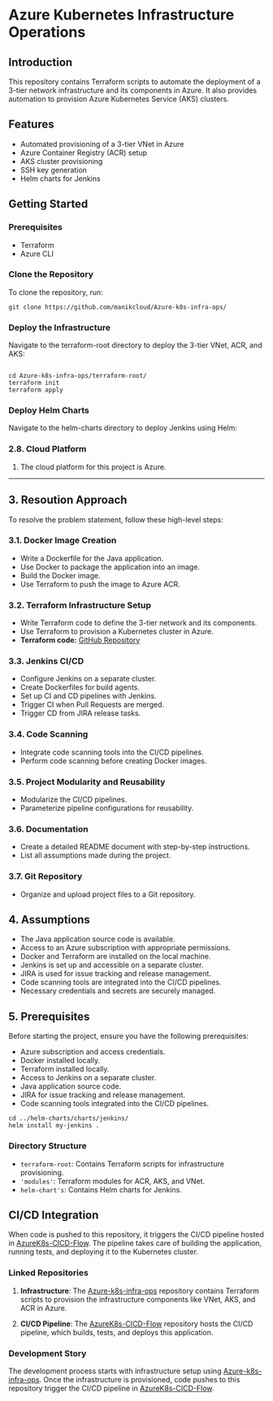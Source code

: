 # Azure Kubernetes Infrastructure Operations

## Introduction

This repository contains Terraform scripts to automate the deployment of a 3-tier network infrastructure and its components in Azure. It also provides automation to provision Azure Kubernetes Service (AKS) clusters.

## Features

- Automated provisioning of a 3-tier VNet in Azure
- Azure Container Registry (ACR) setup
- AKS cluster provisioning
- SSH key generation
- Helm charts for Jenkins

## Getting Started

### Prerequisites

- Terraform 
- Azure CLI

### Clone the Repository

To clone the repository, run:

```
git clone https://github.com/manikcloud/Azure-k8s-infra-ops/
```
### Deploy the Infrastructure
Navigate to the terraform-root directory to deploy the 3-tier VNet, ACR, and AKS:

```

cd Azure-k8s-infra-ops/terraform-root/
terraform init
terraform apply
```

### Deploy Helm Charts
Navigate to the helm-charts directory to deploy Jenkins using Helm:

### 2.8. Cloud Platform
1. The cloud platform for this project is Azure.

---
## 3. Resoution Approach <a name="approach"></a>

To resolve the problem statement, follow these high-level steps:

### 3.1. Docker Image Creation
- Write a Dockerfile for the Java application.
- Use Docker to package the application into an image.
- Build the Docker image.
- Use Terraform to push the image to Azure ACR.

### 3.2. Terraform Infrastructure Setup
- Write Terraform code to define the 3-tier network and its components.
- Use Terraform to provision a Kubernetes cluster in Azure.
- **Terraform code:** [GitHub Repository](https://github.com/manikcloud/Azure-k8s-infra-ops/tree/tf-module)

### 3.3. Jenkins CI/CD
- Configure Jenkins on a separate cluster.
- Create Dockerfiles for build agents.
- Set up CI and CD pipelines with Jenkins.
- Trigger CI when Pull Requests are merged.
- Trigger CD from JIRA release tasks.

### 3.4. Code Scanning
- Integrate code scanning tools into the CI/CD pipelines.
- Perform code scanning before creating Docker images.

### 3.5. Project Modularity and Reusability
- Modularize the CI/CD pipelines.
- Parameterize pipeline configurations for reusability.

### 3.6. Documentation
- Create a detailed README document with step-by-step instructions.
- List all assumptions made during the project.

### 3.7. Git Repository
- Organize and upload project files to a Git repository.

## 4. Assumptions <a name="assumptions"></a>

- The Java application source code is available.
- Access to an Azure subscription with appropriate permissions.
- Docker and Terraform are installed on the local machine.
- Jenkins is set up and accessible on a separate cluster.
- JIRA is used for issue tracking and release management.
- Code scanning tools are integrated into the CI/CD pipelines.
- Necessary credentials and secrets are securely managed.

## 5. Prerequisites <a name="prerequisites"></a>

Before starting the project, ensure you have the following prerequisites:

- Azure subscription and access credentials.
- Docker installed locally.
- Terraform installed locally.
- Access to Jenkins on a separate cluster.
- Java application source code.
- JIRA for issue tracking and release management.
- Code scanning tools integrated into the CI/CD pipelines.
```
cd ../helm-charts/charts/jenkins/
helm install my-jenkins .
```


### Directory Structure
- `terraform-root`: Contains Terraform scripts for infrastructure provisioning.
- `'modules'`: Terraform modules for ACR, AKS, and VNet.
- `helm-chart's`: Contains Helm charts for Jenkins.

## CI/CD Integration

When code is pushed to this repository, it triggers the CI/CD pipeline hosted in [AzureK8s-CICD-Flow](https://github.com/manikcloud/AzureK8s-CICD-Flow). The pipeline takes care of building the application, running tests, and deploying it to the Kubernetes cluster.

### Linked Repositories

1. **Infrastructure**: The [Azure-k8s-infra-ops](https://github.com/manikcloud/Azure-k8s-infra-ops/) repository contains Terraform scripts to provision the infrastructure components like VNet, AKS, and ACR in Azure.
  
2. **CI/CD Pipeline**: The [AzureK8s-CICD-Flow](https://github.com/manikcloud/AzureK8s-CICD-Flow) repository hosts the CI/CD pipeline, which builds, tests, and deploys this application.

### Development Story

The development process starts with infrastructure setup using [Azure-k8s-infra-ops](https://github.com/manikcloud/Azure-k8s-infra-ops/). Once the infrastructure is provisioned, code pushes to this repository trigger the CI/CD pipeline in [AzureK8s-CICD-Flow](https://github.com/manikcloud/AzureK8s-CICD-Flow).
